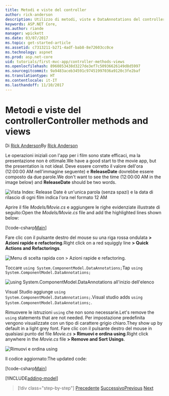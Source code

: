 ```yaml
---
title: Metodi e viste del controller
author: rick-anderson
description: Utilizzo di metodi, viste e DataAnnotations del controller
keywords: ASP.NET Core,
ms.author: riande
manager: wpickett
ms.date: 03/07/2017
ms.topic: get-started-article
ms.assetid: c7313211-b271-4adf-bab8-8e72603cc0ce
ms.technology: aspnet
ms.prod: asp.net-core
uid: tutorials/first-mvc-app/controller-methods-views
ms.openlocfilehash: 8960853438d3227de3ef7c50936626149d8d5997
ms.sourcegitcommit: 9a9483aceb34591c97451997036a9120c3fe2baf
ms.translationtype: HT
ms.contentlocale: it-IT
ms.lasthandoff: 11/10/2017
---
```

# <a name="controller-methods-and-views"></a><span data-ttu-id="98bbd-104">Metodi e viste del controller</span><span class="sxs-lookup"><span data-stu-id="98bbd-104">Controller methods and views</span></span>

<span data-ttu-id="98bbd-105">Di [Rick Anderson](https://twitter.com/RickAndMSFT)</span><span class="sxs-lookup"><span data-stu-id="98bbd-105">By [Rick Anderson](https://twitter.com/RickAndMSFT)</span></span>

<span data-ttu-id="98bbd-106">Le operazioni iniziali con l'app per i film sono state efficaci, ma la presentazione non è ottimale.</span><span class="sxs-lookup"><span data-stu-id="98bbd-106">We have a good start to the movie app, but the presentation is not ideal.</span></span> <span data-ttu-id="98bbd-107">Deve essere corretto il valore dell'ora (12:00:00 AM nell'immagine seguente) e **ReleaseDate** dovrebbe essere composto da due parole.</span><span class="sxs-lookup"><span data-stu-id="98bbd-107">We don't want to see the time (12:00:00 AM in the image below) and **ReleaseDate** should be two words.</span></span>

![Vista Index: Release Date è un'unica parola (senza spazi) e la data di rilascio di ogni film indica l'ora nel formato 12 AM](working-with-sql/_static/m55.png)

<span data-ttu-id="98bbd-109">Aprire il file *Models/Movie.cs* e aggiungere le righe evidenziate illustrate di seguito:</span><span class="sxs-lookup"><span data-stu-id="98bbd-109">Open the *Models/Movie.cs* file and add the highlighted lines shown below:</span></span>

[!code-csharp[Main](start-mvc/sample/MvcMovie/Models/MovieDateWithExtraUsings.cs?name=snippet_1&highlight=13-14)]

<span data-ttu-id="98bbd-110">Fare clic con il pulsante destro del mouse su una riga rossa ondulata **> Azioni rapide e refactoring**.</span><span class="sxs-lookup"><span data-stu-id="98bbd-110">Right click on a red squiggly line **> Quick Actions and Refactorings**.</span></span>

  ![Menu di scelta rapida con **> Azioni rapide e refactoring**.](controller-methods-views/_static/qa.png)


<span data-ttu-id="98bbd-112">Toccare `using System.ComponentModel.DataAnnotations;`</span><span class="sxs-lookup"><span data-stu-id="98bbd-112">Tap `using System.ComponentModel.DataAnnotations;`</span></span>

  ![using System.ComponentModel.DataAnnotations all'inizio dell'elenco](controller-methods-views/_static/da.png)

  <span data-ttu-id="98bbd-114">Visual Studio aggiunge `using System.ComponentModel.DataAnnotations;`.</span><span class="sxs-lookup"><span data-stu-id="98bbd-114">Visual studio adds `using System.ComponentModel.DataAnnotations;`.</span></span>

<span data-ttu-id="98bbd-115">Rimuovere le istruzioni `using` che non sono necessarie.</span><span class="sxs-lookup"><span data-stu-id="98bbd-115">Let's remove the `using` statements that are not needed.</span></span> <span data-ttu-id="98bbd-116">Per impostazione predefinita vengono visualizzate con un tipo di carattere grigio chiaro.</span><span class="sxs-lookup"><span data-stu-id="98bbd-116">They show up by default in a light grey font.</span></span> <span data-ttu-id="98bbd-117">Fare clic con il pulsante destro del mouse in qualsiasi punto del file *Movie.cs* **> Rimuovi e ordina using**.</span><span class="sxs-lookup"><span data-stu-id="98bbd-117">Right click anywhere in the *Movie.cs* file **> Remove and Sort Usings**.</span></span>

![Rimuovi e ordina using](controller-methods-views/_static/rm.png)

<span data-ttu-id="98bbd-119">Il codice aggiornato:</span><span class="sxs-lookup"><span data-stu-id="98bbd-119">The updated code:</span></span>

[!code-csharp[Main](./start-mvc/sample/MvcMovie/Models/MovieDate.cs?name=snippet_1)]

<!-- include start -->

[!INCLUDE[adding-model](../../includes/mvc-intro/controller-methods-views.md)]

>[!div class="step-by-step"]
<span data-ttu-id="98bbd-120">[Precedente](working-with-sql.md)
[Successivo](search.md)</span><span class="sxs-lookup"><span data-stu-id="98bbd-120">[Previous](working-with-sql.md)
[Next](search.md)</span></span>  

